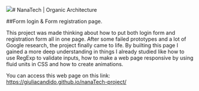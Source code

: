 <img src="{}" /># NanaTech | Organic Architecture

##Form login &amp; Form registration page.

This project was made thinking about how to put both login form and registration form all in one page. After some failed prototypes and a lot of Google research,
the project finally came to life. By builting this page I gained a more deep understanding in things I already studied like how to use RegExp to validate inputs, how to
make a web page responsive by using fluid units in CSS and how to create animations.


You can access this web page on this link: 
<a href='https://giuliacandido.github.io/nanaTech-project/' target='_blank'>https://giuliacandido.github.io/nanaTech-project/</a>
